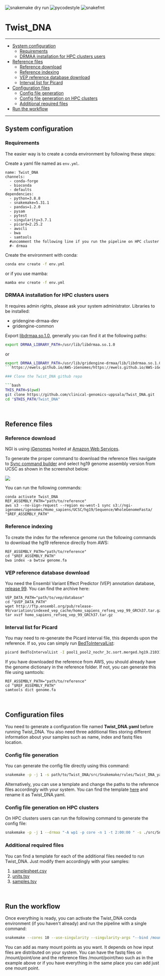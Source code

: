 ![snakemake dry run](https://github.com/clinical-genomics-uppsala/Twist_DNA/workflows/snakemake%20dry%20run/badge.svg?branch=develop)
![pycodestyle](https://github.com/clinical-genomics-uppsala/Twist_DNA/workflows/pycodestyle/badge.svg?branch=develop)
![snakefmt](https://github.com/clinical-genomics-uppsala/Twist_DNA/workflows/snakefmt/badge.svg?branch=develop)

# Twist_DNA

***********************

- [System configuration](#system-configuration)
	- [Requirements](#requirements)
	- [DRMAA installation for HPC clusters users](#drmaa-installation-for-hpc-clusters-users)
- [Reference files](#reference-files)
	- [Reference download](#reference-download)
	- [Reference indexing](#reference-indexing)
	- [VEP reference database download](#vep-reference-database-download)
	- [Interval list for Picard](#interval-list-for-Picard)
- [Configuration files](#configuration-files)
	- [Config file generation](#config-file-generation)
	- [Config file generation on HPC clusters](#config-file-generation-on-hpc-clusters)
	- [Additional required files](#additional-required-files)
- [Run the workflow](#run-the-workflow)

***********************

## System configuration

### Requirements
The easier way is to create a conda environment by following these steps:

Create a yaml file named as `env.yml`.

```yaml=
name: Twist_DNA
channels:
  - conda-forge
  - bioconda
  - defaults
dependencies:
  - python=3.8.8
  - snakemake=5.31.1
  - pandas=1.2.0
  - pysam
  - pytest
  - singularity=3.7.1
  - picard=2.25.2
  - awscli
  - bwa
  - samtools
  #uncomment the following line if you run the pipeline on HPC cluster
  #- drmaa
```

Create the environment with conda:

```bash
conda env create -f env.yml
```

or if you use mamba:

```bash 
mamba env create -f env.yml
```


### DRMAA installation for HPC clusters users
It requires admin rights, please ask your system administrator. 
Libraries to be installed:

- gridengine-drmaa-dev
- gridengine-common


Export [libdrmaa.so.1.0](https://github.com/pygridtools/drmaa-python 'DRMAA Python'), generally you can find it at the following paths:

```bash
export DRMAA_LIBRARY_PATH=/usr/lib/libdrmaa.so.1.0
```

or

```bash
export DRMAA_LIBRARY_PATH=/usr/lib/gridengine-drmaa/lib/libdrmaa.so.1.0
```https://ewels.github.io/AWS-iGenomes/https://ewels.github.io/AWS-iGenomes/https://ewels.github.io/AWS-iGenomes/

### Clone the Twist_DNA github repo

```bash
THIS_PATH=$(pwd)
git clone https://github.com/clinical-genomics-uppsala/Twist_DNA.git
cd "$THIS_PATH/Twist_DNA"
```
<br>


## Reference files

### Reference download
NGI is using [iGenomes](https://github.com/ewels/AWS-iGenomes 'GitHub repository') hosted at [Amazon Web Services](https://aws.amazon.com/?nc2=h_lg 'Amazon Web Services').

To generate the proper command to download the reference files navigate to [Sync command builder](https://ewels.github.io/AWS-iGenomes/ 'Command builder direct link') and select hg19 genome assembly version from UCSC as shown in the screenshot below:

![](https://i.imgur.com/2jaWPAR.png)

You can run the following commands:

```bash=
conda activate Twist_DNA
REF_ASSEMBLY_PATH="path/to/reference"
aws s3 --no-sign-request --region eu-west-1 sync s3://ngi-igenomes/igenomes/Homo_sapiens/UCSC/hg19/Sequence/WholeGenomeFasta/ "$REF_ASSEMBLY_PATH"
```

### Reference indexing
To create the index for the reference genome run the following commands to download the hg19 reference directly from AWS:

```bash=
REF_ASSEMBLY_PATH="path/to/reference"
cd "$REF_ASSEMBLY_PATH"
bwa index -a bwtsw genome.fa
```

### VEP reference database download
You need the Ensembl Variant Effect Predictor (VEP) annotation database, [release 99](http://ftp.ensembl.org/pub/release-99/variation/indexed_vep_cache/ 'VEP release-99'). You can find the archive here:

```bash=
VEP_DATA_PATH="path/to/vep/database"
cd "$VEP_DATA_PATH"
wget http://ftp.ensembl.org/pub/release-99/variation/indexed_vep_cache/homo_sapiens_refseq_vep_99_GRCh37.tar.gz
tar xvzf homo_sapiens_refseq_vep_99_GRCh37.tar.gz
```

### Interval list for Picard
You may need to re-generate the Picard interval file, this depends upon the reference. If so, you can simply run [BedToIntervalList](https://gatk.broadinstitute.org/hc/en-us/articles/360036883931-BedToIntervalList-Picard- 'Picard BedToIntervalList'):

```bash
picard BedToIntervalList -I pool1_pool2_nochr_3c.sort.merged.hg19.210311.met.annotated.bed -O pool1_pool2_nochr_3c.sort.merged.padded20.hg19.210311.met.annotated.interval_list -SD genome.dict
```

If you have downloaded the reference from AWS, you should already have the genome dictionary in the reference folder. If not, you can generate this file using samtools:

```bash=
REF_ASSEMBLY_PATH="path/to/reference"
cd "$REF_ASSEMBLY_PATH"
samtools dict genome.fa
```
<br>

## Configuration files
You need to generate a configuration file named **Twist_DNA.yaml** before running Twist_DNA. You also need three additional files storing different information about your samples such as name, index and fastq files location.


### Config file generation
You can generate the config file directly using this command:

```bash
snakemake -p -j 1 -s path/to/Twist_DNA/src/Snakemake/rules/Twist_DNA_yaml/Twist_DNA_yaml.smk
```

Alternatively, you can use a template and change the paths to the reference files accordingly with your system. You can find the template [here](https://github.com/clinical-genomics-uppsala/Twist_DNA/blob/develop/Config/Pipeline/configdefaults201012.yaml 'Twist_DNA.yaml example') and rename it as Twist_DNA.yaml.


### Config file generation on HPC clusters
On HPC clusters users can run the following command to generate the config file:

```bash
snakemake -p -j 1 --drmaa "-A wp1 -p core -n 1 -t 2:00:00 " -s ./src/Snakemake/rules/Twist_DNA_yaml/Twist_DNA_yaml.smk
```

### Additional required files
You can find a template for each of the additional files needed to run Twist_DNA. Just modify them accordingly with your samples:

1. [samplesheet.csv](https://github.com/clinical-genomics-uppsala/Twist_DNA/blob/develop/tests/workflow_dry_run/twist_dna/samplesheet.csv 'samplesheet.csv example')
2. [units.tsv](https://github.com/clinical-genomics-uppsala/Twist_DNA/blob/develop/tests/workflow_dry_run/twist_dna/units.tsv 'units.tsv example')
3. [samples.tsv](https://github.com/clinical-genomics-uppsala/Twist_DNA/blob/develop/tests/workflow_dry_run/twist_dna/samples.tsv 'samples.tsv example')

<br>

## Run the workflow
Once everything is ready, you can activate the Twist_DNA conda environment (if you haven't already) and run the pipeline with a single command:

```bash
snakemake --cores 10 --use-singularity --singularity-args "--bind /mount/point/one --bind /mount/point/two"
```

You can add as many mount points as you want. It depends on how input files are distributed on your system. You can have the fastq files on /mount/point/one and the reference files /mount/point/two such as in the example above or if you have everything in the same place you can add just one mount point.

<br>

